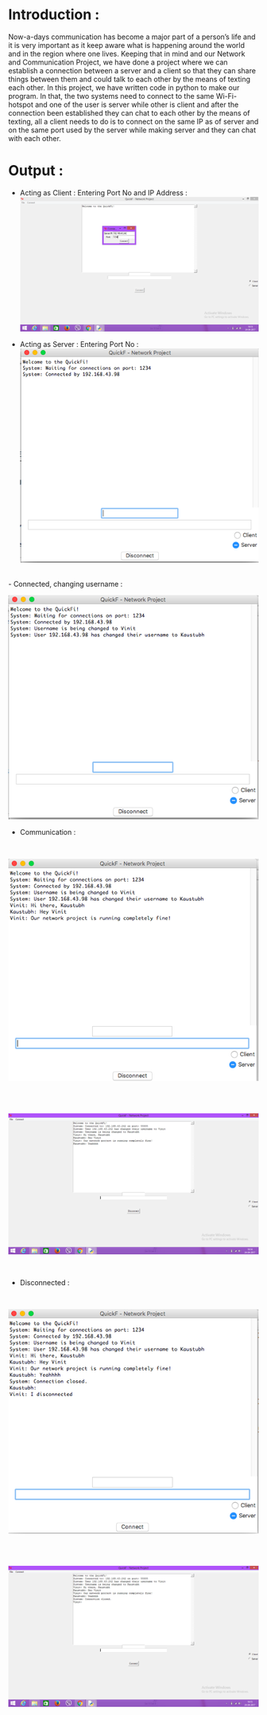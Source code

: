 # Introduction : 
Now-a-days communication has become a major part of a person’s life and it is very important as it keep aware what is happening around the world and in the region where one lives. Keeping that in mind and our Network and Communication Project, we have done a project where we can establish a connection between a server and a client so that they can share things between them and could talk to each other by the means of texting each other.
In this project, we have written code in python to make our program. In that, the two systems need to connect to the same Wi-Fi-hotspot and one of the user is server while other is client and after the connection been established they can chat to each other by the means of texting, all a client needs to do is to connect on the same IP as of server and on the same port used by the server while making server and they can chat with each other.

# Output :
- Acting as Client : Entering Port No and IP Address :
![alt text](/01.png "Zero")


- Acting as Server : Entering Port No :
![alt text](/1.png "First")

<br>
- Connected, changing username :
<br>

![alt text](/2.png "Second")
<br>

- Communication :

<br>

![alt text](/4.png "Third")

<br><br>

![alt text](/41.png "Fourth")

<br>

- Disconnected :

<br>

![alt text](/5.png "Fifth")

<br><br>

![alt text](/51.png "Fifth1")


